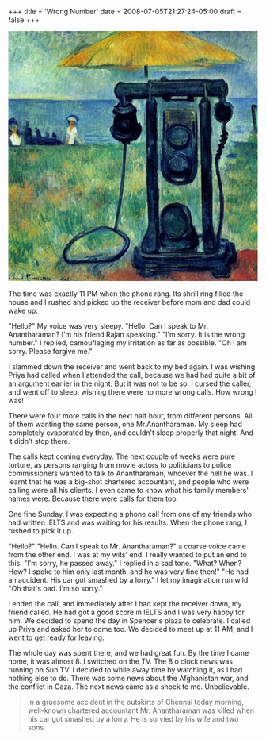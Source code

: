 +++
title = 'Wrong Number'
date = 2008-07-05T21:27:24-05:00
draft = false
+++

![phone](../../static/images/wrong-number.jpg)

The time was exactly 11 PM when the phone rang. Its shrill ring filled the house and I rushed and picked up the receiver before mom and dad could wake up.

"Hello?" My voice was very sleepy.
"Hello. Can I speak to Mr. Anantharaman? I'm his friend Rajan speaking."
"I'm sorry. It is the wrong number." I replied, camouflaging my irritation as far as possible.
"Oh I am sorry. Please forgive me."

I slammed down the receiver and went back to my bed again. I was wishing Priya had called when I attended the call, because we had had quite a bit of an argument earlier in the night. But it was not to be so. I cursed the caller, and went off to sleep, wishing there were no more wrong calls. How wrong I was!

There were four more calls in the next half hour, from different persons. All of them wanting the same person, one Mr.Anantharaman. My sleep had completely evaporated by then, and couldn't sleep properly that night. And it didn't stop there.

The calls kept coming everyday. The next couple of weeks were pure torture, as persons ranging from movie actors to politicians to police commissioners wanted to talk to Anantharaman, whoever the hell he was. I learnt that he was a big-shot chartered accountant, and people who were calling were all his clients. I even came to know what his family members' names were. Because there were calls for them too.

One fine Sunday, I was expecting a phone call from one of my friends who had written IELTS and was waiting for his results. When the phone rang, I rushed to pick it up.

"Hello?"
"Hello. Can I speak to Mr. Anantharaman?" a coarse voice came from the other end.
I was at my wits' end. I really wanted to put an end to this.
"I'm sorry, he passed away." I replied in a sad tone.
"What? When? How? I spoke to him only last month, and he was very fine then!"
"He had an accident. His car got smashed by a lorry." I let my imagination run wild.
"Oh that's bad. I'm so sorry."

I ended the call, and immediately after I had kept the receiver down, my friend called. He had got a good score in IELTS and I was very happy for him. We decided to spend the day in Spencer's plaza to celebrate. I called up Priya and asked her to come too. We decided to meet up at 11 AM, and I went to get ready for leaving.

The whole day was spent there, and we had great fun. By the time I came home, it was almost 8. I switched on the TV. The 8 o clock news was running on Sun TV. I decided to while away time by watching it, as I had nothing else to do. There was some news about the Afghanistan war, and the conflict in Gaza. The next news came as a shock to me. Unbelievable.

>In a gruesome accident in the outskirts of Chennai today morning, well-known chartered accountant Mr. Anantharaman was killed when his car got smashed by a lorry. He is survied by his wife and two sons.